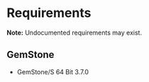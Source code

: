 # Requirements

**Note:** Undocumented requirements may exist.

## GemStone

- GemStone/S 64 Bit 3.7.0
